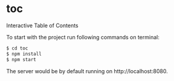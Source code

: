 # toc
Interactive Table of Contents

To start with the project run following commands on terminal:
  ```sh
  $ cd toc
  $ npm install
  $ npm start
  ```

The server would be by default running on http://localhost:8080.
